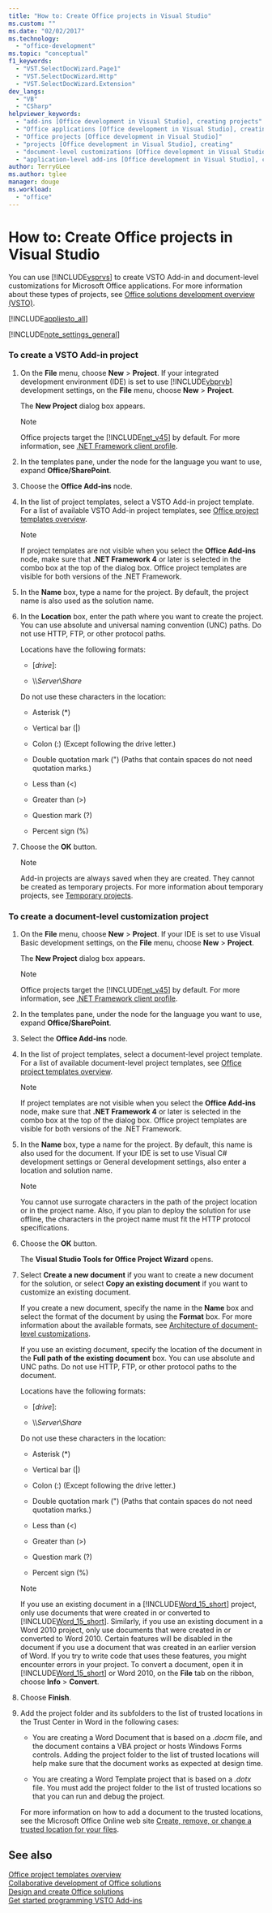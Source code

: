 ```yaml
---
title: "How to: Create Office projects in Visual Studio"
ms.custom: ""
ms.date: "02/02/2017"
ms.technology: 
  - "office-development"
ms.topic: "conceptual"
f1_keywords: 
  - "VST.SelectDocWizard.Page1"
  - "VST.SelectDocWizard.Http"
  - "VST.SelectDocWizard.Extension"
dev_langs: 
  - "VB"
  - "CSharp"
helpviewer_keywords: 
  - "add-ins [Office development in Visual Studio], creating projects"
  - "Office applications [Office development in Visual Studio], creating"
  - "Office projects [Office development in Visual Studio]"
  - "projects [Office development in Visual Studio], creating"
  - "document-level customizations [Office development in Visual Studio], creating"
  - "application-level add-ins [Office development in Visual Studio], creating projects"
author: TerryGLee
ms.author: tglee
manager: douge
ms.workload: 
  - "office"
---
```

# How to: Create Office projects in Visual Studio
  You can use [!INCLUDE[vsprvs](../sharepoint/includes/vsprvs-md.md)] to create VSTO Add-in and document-level customizations for Microsoft Office applications. For more information about these types of projects, see [Office solutions development overview &#40;VSTO&#41;](../vsto/office-solutions-development-overview-vsto.md).  
  
 [!INCLUDE[appliesto_all](../vsto/includes/appliesto-all-md.md)]  
  
 [!INCLUDE[note_settings_general](../sharepoint/includes/note-settings-general-md.md)]  
  
### To create a VSTO Add-in project  
  
1.  On the **File** menu, choose **New** > **Project**. If your integrated development environment (IDE) is set to use [!INCLUDE[vbprvb](../sharepoint/includes/vbprvb-md.md)] development settings, on the **File** menu, choose **New** > **Project**.  
  
     The **New Project** dialog box appears.  
  
    > [!NOTE]  
    >  Office projects target the [!INCLUDE[net_v45](../vsto/includes/net-v45-md.md)] by default. For more information, see [.NET Framework client profile](/dotnet/framework/deployment/client-profile).  
  
2.  In the templates pane, under the node for the language you want to use, expand **Office/SharePoint**.  
  
3.  Choose the **Office Add-ins** node.  
  
4.  In the list of project templates, select a VSTO Add-in project template. For a list of available VSTO Add-in project templates, see [Office project templates overview](../vsto/office-project-templates-overview.md).  
  
    > [!NOTE]  
    >  If project templates are not visible when you select the **Office Add-ins** node, make sure that **.NET Framework 4** or later is selected in the combo box at the top of the dialog box. Office project templates are visible for both versions of the .NET Framework.  
  
5.  In the **Name** box, type a name for the project. By default, the project name is also used as the solution name.  
  
6.  In the **Location** box, enter the path where you want to create the project. You can use absolute and universal naming convention (UNC) paths. Do not use HTTP, FTP, or other protocol paths.  
  
     Locations have the following formats:  
  
      * [*drive*\]\:  
  
      * \\\\*Server*\\*Share*  
  
     Do not use these characters in the location:  
  
      * Asterisk (*)  
  
      * Vertical bar (|)  
  
      * Colon (:) (Except following the drive letter.)  
  
      * Double quotation mark (") (Paths that contain spaces do not need quotation marks.)  
  
      * Less than (\<)  
  
      * Greater than (>)  
  
      * Question mark (?)  
  
      * Percent sign (%)  
  
7. Choose the **OK** button.
  
    > [!NOTE]  
    >  Add-in projects are always saved when they are created. They cannot be created as temporary projects. For more information about temporary projects, see [Temporary projects](http://msdn.microsoft.com/9cf1944c-7045-44cc-8701-7b0eb4099f2b).  
  
### To create a document-level customization project  
  
1.  On the **File** menu, choose **New** > **Project**. If your IDE is set to use Visual Basic development settings, on the **File** menu, choose **New** > **Project**.  
  
     The **New Project** dialog box appears.  
  
    > [!NOTE]  
    >  Office projects target the [!INCLUDE[net_v45](../vsto/includes/net-v45-md.md)] by default.  For more information, see [.NET Framework client profile](/dotnet/framework/deployment/client-profile).  
  
2.  In the templates pane, under the node for the language you want to use, expand **Office/SharePoint**.  
  
3.  Select the **Office Add-ins** node.  
  
4.  In the list of project templates, select a document-level project template. For a list of available document-level project templates, see [Office project templates overview](../vsto/office-project-templates-overview.md).  
  
    > [!NOTE]  
    >  If project templates are not visible when you select the **Office Add-ins** node, make sure that **.NET Framework 4** or later is selected in the combo box at the top of the dialog box. Office project templates are visible for both versions of the .NET Framework.  
  
5.  In the **Name** box, type a name for the project. By default, this name is also used for the document. If your IDE is set to use Visual C# development settings or General development settings, also enter a location and solution name.  
  
    > [!NOTE]  
    >  You cannot use surrogate characters in the path of the project location or in the project name. Also, if you plan to deploy the solution for use offline, the characters in the project name must fit the HTTP protocol specifications.  
  
6.  Choose the **OK** button.  
  
     The **Visual Studio Tools for Office Project Wizard** opens.  
  
7.  Select **Create a new document** if you want to create a new document for the solution, or select **Copy an existing document** if you want to customize an existing document.  
  
     If you create a new document, specify the name in the **Name** box and select the format of the document by using the **Format** box. For more information about the available formats, see [Architecture of document-level customizations](../vsto/architecture-of-document-level-customizations.md).  
  
     If you use an existing document, specify the location of the document in the **Full path of the existing document** box. You can use absolute and UNC paths. Do not use HTTP, FTP, or other protocol paths to the document.  
  
     Locations have the following formats:  
  
    -   [*drive*\]\:  
  
    -   \\\\*Server*\\*Share*  
  
     Do not use these characters in the location:  
  
    -   Asterisk (*)  
  
    -   Vertical bar (|)  
  
    -   Colon (:) (Except following the drive letter.)  
  
    -   Double quotation mark (") (Paths that contain spaces do not need quotation marks.)  
  
    -   Less than (\<)  
  
    -   Greater than (>)  
  
    -   Question mark (?)  
  
    -   Percent sign (%)  
  
    > [!NOTE]  
    >  If you use an existing document in a [!INCLUDE[Word_15_short](../vsto/includes/word-15-short-md.md)] project, only use documents that were created in or converted to [!INCLUDE[Word_15_short](../vsto/includes/word-15-short-md.md)]. Similarly, if you use an existing document in a Word 2010 project, only use documents that were created in or converted to Word 2010. Certain features will be disabled in the document if you use a document that was created in an earlier version of Word. If you try to write code that uses these features, you might encounter errors in your project. To convert a document, open it in [!INCLUDE[Word_15_short](../vsto/includes/word-15-short-md.md)] or Word 2010, on the **File** tab on the ribbon, choose **Info** > **Convert**.  
  
8.  Choose **Finish**.  
  
9. Add the project folder and its subfolders to the list of trusted locations in the Trust Center in Word in the following cases:  
  
    -   You are creating a Word Document that is based on a *.docm* file, and the document contains a VBA project or hosts Windows Forms controls. Adding the project folder to the list of trusted locations will help make sure that the document works as expected at design time.  
  
    -   You are creating a Word Template project that is based on a *.dotx* file. You must add the project folder to the list of trusted locations so that you can run and debug the project.  
  
     For more information on how to add a document to the trusted locations, see the Microsoft Office Online web site [Create, remove, or change a trusted location for your files](https://support.office.com/en-au/article/Create-remove-or-change-a-trusted-location-for-your-files-f5151879-25ea-4998-80a5-4208b3540a62).  
  
## See also  
 [Office project templates overview](../vsto/office-project-templates-overview.md)   
 [Collaborative development of Office solutions](../vsto/collaborative-development-of-office-solutions.md)   
 [Design and create Office solutions](../vsto/designing-and-creating-office-solutions.md)   
 [Get started programming VSTO Add-ins](../vsto/getting-started-programming-vsto-add-ins.md)  
  
  
